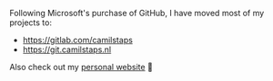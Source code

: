 Following Microsoft's purchase of GitHub, I have moved most of my projects to:

- https://gitlab.com/camilstaps
- https://git.camilstaps.nl

Also check out my [personal website](https://camilstaps.nl) :rocket:

